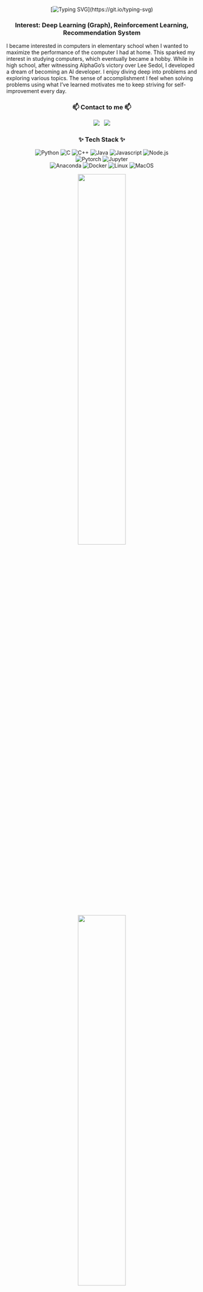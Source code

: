 <div align = "center">

  [![Typing SVG](https://readme-typing-svg.demolab.com/?&width=1000&background=00000000&color=FFFFFF&center=True&vCenter=True&size=25&pause=900&lines=Welcome+to+seorining's+Github!;I'm+interested+in+Deep+Learning(Graph,+RL,+Recsys+...))](https://git.io/typing-svg)

  ### Interest: Deep Learning (Graph), Reinforcement Learning, Recommendation System

</div>

I became interested in computers in elementary school when I wanted to maximize the performance of the computer I had at home. This sparked my interest in studying computers, which eventually became a hobby. While in high school, after witnessing AlphaGo’s victory over Lee Sedol, I developed a dream of becoming an AI developer. I enjoy diving deep into problems and exploring various topics. The sense of accomplishment I feel when solving problems using what I’ve learned motivates me to keep striving for self-improvement every day.


<h3 align='center'> 📫 Contact to me 📫 </h3>

<div align='center'>

<a href="https://surrr.tistory.com/"> <img src="https://img.shields.io/badge/surrr-000000?style=for-the-badge&logo=tistory&logoColor=white"></a> &nbsp;
<a href="mailto:train1312@naver.com"> <img src="https://img.shields.io/badge/train1312@naver.com-03C75A.svg?&style=for-the-badge&logo=Naver&logoColor=FFFFFF"></a>

</div>

<h3 align='center'> ✨ Tech Stack ✨ </h3>

<div align='center'>
<img alt='Python' src='https://img.shields.io/badge/Python-3776AB.svg?&style=for-the-badge&logo=Python&logoColor=white'/>
<img alt='C' src='https://img.shields.io/badge/C-A8B9CC.svg?&style=for-the-badge&logo=C&logoColor=white'/>
<img alt='C++' src='https://img.shields.io/badge/C++-00599C.svg?&style=for-the-badge&logo=cplusplus&logoColor=white'/>
<img alt='Java' src='https://img.shields.io/badge/Java-ED8B00?&style=for-the-badge&logo=openjdk&logoColor=white'/>
<img alt='Javascript' src='https://img.shields.io/badge/JavaScript-F7DF1E.svg?&style=for-the-badge&logo=JavaScript&logoColor=white'/>
<img alt='Node.js' src='https://img.shields.io/badge/Node.js-5FA04E.svg?&style=for-the-badge&logo=Node.js&logoColor=white'/>
</br>
<img alt='Pytorch' src='https://img.shields.io/badge/PyTorch-EE4C2C.svg?&style=for-the-badge&logo=PyTorch&logoColor=white'/>
<img alt="Jupyter" src ="https://img.shields.io/badge/Jupyter-F37626.svg?&style=for-the-badge&logo=jupyter&logoColor=white"/>  
</br>
<img alt='Anaconda' src='https://img.shields.io/badge/Anaconda-44A833.svg?&style=for-the-badge&logo=Anaconda&logoColor=white'/>
<img alt='Docker' src='https://img.shields.io/badge/Docker-2496ED.svg?&style=for-the-badge&logo=Docker&logoColor=white'/>
<img alt='Linux' src='https://img.shields.io/badge/Linux-FCC624.svg?&style=for-the-badge&logo=Linux&logoColor=white'/>
<img alt='MacOS' src='https://img.shields.io/badge/MacOS-000000.svg?&style=for-the-badge&logo=macos&logoColor=white'/>
</div>

<div align = 'center'>

<p align='center'>

  <img height="50%" width='auto' src ='https://github-readme-stats.vercel.app/api?username=seorining&show_icons=true&count_private=true&theme=vue-dark&hide_border=true&bg_color=00000000'>
  <img height="50%" width='auto' src ='https://github-readme-stats.vercel.app/api/top-langs/?username=seorining&layout=compact&hide_border=true&theme=vue-dark&bg_color=00000000&langs_count=6'>

</p>

![seorining's Contibution Graph](https://github-readme-activity-graph.vercel.app/graph?username=seorining&theme=vue&bg_color=00000000&hide_border=true)

| Sovled.ac Tier </br> [Started on 24.09.05] | 
|:---:|
| [![Solved.ac Profile](http://mazassumnida.wtf/api/v2/generate_badge?boj=train1312)](https://solved.ac/train1312)|

[![Hits](https://hits.seeyoufarm.com/api/count/incr/badge.svg?url=https%3A%2F%2Fgithub.com%2FholyPigeon%2Fhit-counter&count_bg=%231EB854&title_bg=%232C3E50&icon=github.svg&icon_color=%23E7E7E7&title=&edge_flat=false)](https://hits.seeyoufarm.com)

</div>

<!--
**seorining/seorining** is a ✨ _special_ ✨ repository because its `README.md` (this file) appears on your GitHub profile.

https://simpleicons.org/
-->

